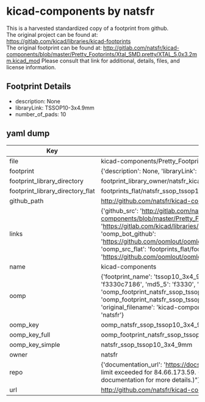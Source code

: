 # kicad-components by natsfr  
This is a harvested standardized copy of a footprint from github.  
The original project can be found at:  
https://gitlab.com/kicad/libraries/kicad-footprints  
The original footprint can be found at:
http://gitlab.com/natsfr/kicad-components/blob/master/Pretty_Footprints/Xtal_SMD.pretty/XTAL_5.0x3.2mm.kicad_mod
Please consult that link for additional, details, files, and license information.  
## Footprint Details
* description: None  
* libraryLink: TSSOP10-3x4.9mm  
* number_of_pads: 10  
## yaml dump  
| Key | Value |  
| --- | --- |  
| file | kicad-components/Pretty_Footprints/SSOP.pretty/TSSOP10-3x4.9mm.kicad_mod |  
| footprint | {'description': None, 'libraryLink': 'TSSOP10-3x4.9mm', 'number_of_pads': 10} |  
| footprint_library_directory | footprint_library_owner/natsfr_kicad-components |  
| footprint_library_directory_flat | footprints_flat/natsfr_ssop_tssop10_3x4_9mm/working |  
| github_path | http://github.com/natsfr/kicad-components/blob/master/Pretty_Footprints/SSOP.pretty/TSSOP10-3x4.9mm.kicad_mod |  
| links | {'github_src': 'http://gitlab.com/natsfr/kicad-components/blob/master/Pretty_Footprints/Xtal_SMD.pretty/XTAL_5.0x3.2mm.kicad_mod', 'github_src_repo': 'https://gitlab.com/kicad/libraries/kicad-footprints', 'oomp_bot': 'footprints/natsfr_ssop_tssop10_3x4_9mm/working', 'oomp_bot_github': 'https://github.com/oomlout/oomlout_oomp_footprint_bot/tree/main/footprints/natsfr_ssop_tssop10_3x4_9mm/working', 'oomp_src_flat': 'footprints_flat/footprints_flat/natsfr_ssop_tssop10_3x4_9mm/working', 'oomp_src_flat_github': 'https://github.com/oomlout/oomlout_oomp_footprint_src/tree/main/footprints_flat/natsfr_ssop_tssop10_3x4_9mm/working'} |  
| name | kicad-components |  
| oomp | {'footprint_name': 'tssop10_3x4_9mm', 'library_name': 'ssop', 'md5': 'f3330c71861746e220325dd6070be796', 'md5_10': 'f3330c7186', 'md5_5': 'f3330', 'md5_6': 'f3330c', 'oomp_key': 'oomp_natsfr_ssop_tssop10_3x4_9mm', 'oomp_key_extra': 'oomp_footprint_natsfr_ssop_tssop10_3x4_9mm', 'oomp_key_full': 'oomp_footprint_natsfr_ssop_tssop10_3x4_9mm_f3330c', 'oomp_key_simple': 'natsfr_ssop_tssop10_3x4_9mm', 'original_filename': 'kicad-components/Pretty_Footprints/SSOP.pretty/TSSOP10-3x4.9mm.kicad_mod', 'owner_name': 'natsfr'} |  
| oomp_key | oomp_natsfr_ssop_tssop10_3x4_9mm |  
| oomp_key_full | oomp_footprint_natsfr_ssop_tssop10_3x4_9mm |  
| oomp_key_simple | natsfr_ssop_tssop10_3x4_9mm |  
| owner | natsfr |  
| repo | {'documentation_url': 'https://docs.github.com/rest/overview/resources-in-the-rest-api#rate-limiting', 'message': "API rate limit exceeded for 84.66.173.59. (But here's the good news: Authenticated requests get a higher rate limit. Check out the documentation for more details.)"} |  
| url | http://github.com/natsfr/kicad-components |  


